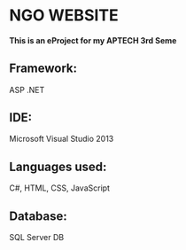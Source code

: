 # NGO WEBSITE
#### This is an eProject for my APTECH 3rd Seme
## Framework:
ASP .NET
## IDE:
Microsoft Visual Studio 2013
## Languages used:
C#, HTML, CSS, JavaScript
## Database:
SQL Server DB
